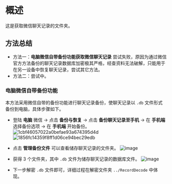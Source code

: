 # 概述
这是获取微信聊天记录的文件夹。

## 方法总结
- 方法一：**电脑微信自带备份功能获取微信聊天记录** 尝试失败，原因为通过微信官方方法备份的聊天记录数据库加密极其严格，经查资料无法破解，只能用于在另一设备中恢复聊天记录，尝试其它方法。
- 方法二：尝试中。

### 电脑微信自带备份功能
本方法采用微信自带的备份功能进行聊天记录备份，使聊天记录以 ``.db`` 文件形式备份到电脑，具体步骤如下。
- 登陆 **电脑** 微信 -> 点击 **备份与恢复** -> 点击 **备份聊天记录至手机** -> 在 **手机端** 选择备份选项 -> 在 **手机端** 开始备份。
![1cbf46057022a0befae93a674395d4d](https://user-images.githubusercontent.com/59753705/145840113-1c72bbe7-33d7-499d-bbf5-b955d47e7038.png)
![1856fc14359f8ff1d06ce94bec29edb](https://user-images.githubusercontent.com/59753705/145840245-ba0f2c57-5434-424d-bd2a-ba3b30bb3c9f.png)

- 点击 **管理备份文件** 可以查看储存聊天记录的文件夹。
![image](https://user-images.githubusercontent.com/59753705/145840530-8b3bf0c6-7cdd-4f86-a6bf-4c039437e8c9.png)

- 获得 3 个文件夹，其中 ``.db`` 文件为储存聊天记录的数据库文件。
![image](https://user-images.githubusercontent.com/59753705/145840771-57dd53a9-ba83-4732-ae96-5aa539eeead1.png)

- 下一步解密 ``.db`` 文件即可，详细过程在解密文件夹 ``../RecordDecode`` 中体现。
